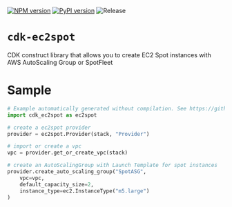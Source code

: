 [![NPM version](https://badge.fury.io/js/cdk-ec2spot.svg)](https://badge.fury.io/js/cdk-ec2spot)
[![PyPI version](https://badge.fury.io/py/cdk-ec2spot.svg)](https://badge.fury.io/py/cdk-ec2spot)
![Release](https://github.com/pahud/cdk-ec2spot/workflows/Release/badge.svg)

# `cdk-ec2spot`

CDK construct library that allows you to create EC2 Spot instances with AWS AutoScaling Group or SpotFleet

# Sample

```python
# Example automatically generated without compilation. See https://github.com/aws/jsii/issues/826
import cdk_ec2spot as ec2spot

# create a ec2spot provider
provider = ec2spot.Provider(stack, "Provider")

# import or create a vpc
vpc = provider.get_or_create_vpc(stack)

# create an AutoScalingGroup with Launch Template for spot instances
provider.create_auto_scaling_group("SpotASG",
    vpc=vpc,
    default_capacity_size=2,
    instance_type=ec2.InstanceType("m5.large")
)
```

